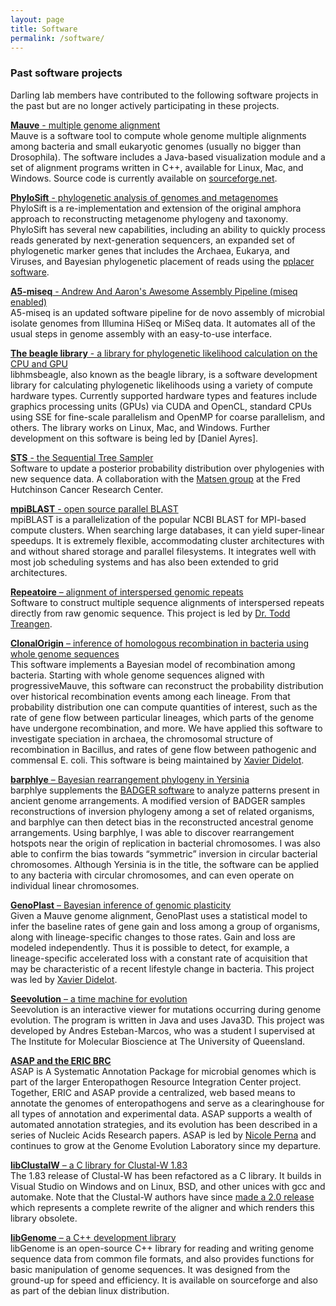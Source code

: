 ```yaml
---
layout: page
title: Software
permalink: /software/
---
```


### Past software projects

Darling lab members have contributed to the following software projects in the past but are no longer actively participating in these projects.

[**Mauve** - multiple genome alignment](http://darlinglab.org/mauve/mauve.html)<br/>
Mauve is a software tool to compute whole genome multiple alignments among bacteria and small eukaryotic genomes (usually no bigger than Drosophila). The software includes a Java-based visualization module and a set of alignment programs written in C++, available for Linux, Mac, and Windows. Source code is currently available on [sourceforge.net](http://sf.net/p/mauve).

[**PhyloSift** - phylogenetic analysis of genomes and metagenomes](http://phylosift.wordpress.org)<br/>
PhyloSift is a re-implementation and extension of the original amphora approach to reconstructing metagenome phylogeny and taxonomy. PhyloSift has several new capabilities, including an ability to quickly process reads generated by next-generation sequencers, an expanded set of phylogenetic marker genes that includes the Archaea, Eukarya, and Viruses, and Bayesian phylogenetic placement of reads using the [pplacer software](http://matsen.fhcrc.org/pplacer).

[**A5-miseq** - Andrew And Aaron's Awesome Assembly Pipeline (miseq enabled)](http://sf.net/p/ngopt)<br/>
A5-miseq is an updated software pipeline for de novo assembly of microbial isolate genomes from Illumina HiSeq or MiSeq data. It automates all of the usual steps in genome assembly with an easy-to-use interface.

[**The beagle library** - a library for phylogenetic likelihood calculation on the CPU and GPU](https://github.com/beagle-dev/beagle-lib)<br/>
libhmsbeagle, also known as the beagle library, is a software development library for calculating phylogenetic likelihoods using a variety of compute hardware types. Currently supported hardware types and features include graphics processing units (GPUs) via CUDA and OpenCL, standard CPUs using SSE for fine-scale parallelism and OpenMP for coarse parallelism, and others. The library works on Linux, Mac, and Windows. Further development on this software is being led by [Daniel Ayres].


[**STS** - the Sequential Tree Sampler](https://github.com/OnlinePhylo/sts)<br/>
Software to update a posterior probability distribution over phylogenies with new sequence data. A collaboration with the [Matsen group](http://matsen.fhcrc.org) at the Fred Hutchinson Cancer Research Center.

[**mpiBLAST** - open source parallel BLAST](http://mpiblast.org/)<br/>
mpiBLAST is a parallelization of the popular NCBI BLAST for MPI-based compute clusters. When searching large databases, it can yield super-linear speedups. It is extremely flexible, accommodating cluster architectures with and without shared storage and parallel filesystems. It integrates well with most job scheduling systems and has also been extended to grid architectures.

[**Repeatoire** – alignment of interspersed genomic repeats](http://wwwabi.snv.jussieu.fr/public/Repeatoire/)<br/>
Software to construct multiple sequence alignments of interspersed repeats directly from raw genomic sequence. This project is led by [Dr. Todd Treangen](http://www.cbcb.umd.edu/~treangen/).

[**ClonalOrigin** – inference of homologous recombination in bacteria using whole genome sequences](https://github.com/xavierdidelot/clonalorigin)<br/>
This software implements a Bayesian model of recombination among bacteria. Starting with whole genome sequences aligned with progressiveMauve, this software can reconstruct the probability distribution over historical recombination events among each lineage. From that probability distribution one can compute quantities of interest, such as the rate of gene flow between particular lineages, which parts of the genome have undergone recombination, and more. We have applied this software to investigate speciation in archaea, the chromosomal structure of recombination in Bacillus, and rates of gene flow between pathogenic and commensal E. coli. This software is being maintained by [Xavier Didelot](http://www.xavierdidelot.xtreemhost.com/).

[**barphlye** – Bayesian rearrangement phylogeny in Yersinia](http://darlinglab.org/barphlye)<br/>
barphlye supplements the [BADGER software](http://badger.duq.edu/) to analyze patterns present in ancient genome arrangements. A modified version of BADGER samples reconstructions of inversion phylogeny among a set of related organisms, and barphlye can then detect bias in the reconstructed ancestral genome arrangements. Using barphlye, I was able to discover rearrangement hotspots near the origin of replication in bacterial chromosomes. I was also able to confirm the bias towards “symmetric” inversion in circular bacterial chromosomes. Although Yersinia is in the title, the software can be applied to any bacteria with circular chromosomes, and can even operate on individual linear chromosomes.

[**GenoPlast** – Bayesian inference of genomic plasticity](http://www.xavierdidelot.xtreemhost.com/genoplast.htm)<br/>
Given a Mauve genome alignment, GenoPlast uses a statistical model to infer the baseline rates of gene gain and loss among a group of organisms, along with lineage-specific changes to those rates. Gain and loss are modeled independently. Thus it is possible to detect, for example, a lineage-specific accelerated loss with a constant rate of acquisition that may be characteristic of a recent lifestyle change in bacteria. This project was led by [Xavier Didelot](http://www.xavierdidelot.xtreemhost.com/).

[**Seevolution** – a time machine for evolution](http://seevolution.sourceforge.net/)<br/>
Seevolution is an interactive viewer for mutations occurring during genome evolution. The program is written in Java and uses Java3D. This project was developed by Andres Esteban-Marcos, who was a student I supervised at The Institute for Molecular Bioscience at The University of Queensland.

[**ASAP and the ERIC BRC**](http://asap.ahabs.wisc.edu/asap/home.php)<br/>
ASAP is A Systematic Annotation Package for microbial genomes which is part of the larger Enteropathogen Resource Integration Center project. Together, ERIC and ASAP provide a centralized, web based means to annotate the genomes of enteropathogens and serve as a clearinghouse for all types of annotation and experimental data. ASAP supports a wealth of automated annotation strategies, and its evolution has been described in a series of Nucleic Acids Research papers. ASAP is led by [Nicole Perna](http://genetics.wisc.edu/Perna.htm) and continues to grow at the Genome Evolution Laboratory since my departure.

[**libClustalW** – a C library for Clustal-W 1.83](https://sourceforge.net/p/mauve/code/HEAD/tree/libClustalW)<br/>
The 1.83 release of Clustal-W has been refactored as a C library. It builds in Visual Studio on Windows and on Linux, BSD, and other unices with gcc and automake. Note that the Clustal-W authors have since [made a 2.0 release](http://www.clustal.org/) which represents a complete rewrite of the aligner and which renders this library obsolete.

[**libGenome** – a C++ development library](http://sourceforge.net/projects/libgenome)<br/>
libGenome is an open-source C++ library for reading and writing genome sequence data from common file formats, and also provides functions for basic manipulation of genome sequences. It was designed from the ground-up for speed and efficiency. It is available on sourceforge and also as part of the debian linux distribution.



